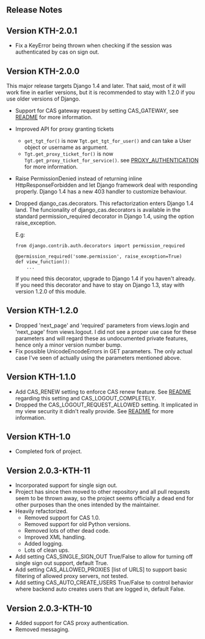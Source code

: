 Release Notes
-------------

## Version KTH-2.0.1

* Fix a KeyError being thrown when checking if the session was authenticated
  by cas on sign out.

## Version KTH-2.0.0

This major release targets Django 1.4 and later. That said, most of it will
work fine in earlier versions, but it is recommended to stay with 1.2.0 if 
you use older versions of Django.

* Support for CAS gateway request by setting CAS_GATEWAY, see [README](README.md)
  for more information.
* Improved API for proxy granting tickets
  * ```get_tgt_for()``` is now ```Tgt.get_tgt_for_user()``` and can take
    a User object or username as argument.
  * ```Tgt.get_proxy_ticket_for()``` is now ```Tgt.get_proxy_ticket_for_service()```.
  see [PROXY_AUTHENTICATION](PROXY_AUTHENTICATION.md) for more information.
* Raise PermissionDenied instead of returning inline HttpResponseForbidden 
  and let Django framework deal with responding properly. Django 1.4 has a 
  new 403 handler to customize behaviour.
* Dropped django_cas.decorators. This refactorization enters Django 1.4 land.
  The funcionality of django_cas.decorators is available in the standard
  permission_required decorator in Django 1.4, using the option raise_exception.
  
  E.g:
  ```
  from django.contrib.auth.decorators import permission_required
  
  @permission_required('some.permission', raise_exception=True)
  def view_function():
      ...
  ```
  If you need this decorator, upgrade to Django 1.4 if you haven't already. 
  If you need this decorator and have to stay on Django 1.3, stay with version 1.2.0
  of this module.

## Version KTH-1.2.0

* Dropped 'next_page' and 'required' parameters from views.login and
  'next_page' from views.logout. I did not see a proper use case for these
  parameters and will regard these as undocumented private features,
  hence only a minor version number bump.
* Fix possible UnicodeEncodeErrors in GET parameters. The only actual
  case I've seen of actually using the parameters mentioned above.

## Version KTH-1.1.0

* Add CAS_RENEW setting to enforce CAS renew feature. See [README](./README.md)
  regarding this setting and CAS_LOGOUT_COMPLETELY.
* Dropped the CAS_LOGOUT_REQUEST_ALLOWED setting. It implicated in my view 
  security it didn't really provide. See [README](./README.md) for more information.

## Version KTH-1.0
 
* Completed fork of project.

## Version 2.0.3-KTH-11

* Incorporated support for single sign out. 
* Project has since then moved to other repository and all pull requests 
  seem to be thrown away, so the project seems officially a dead end 
  for other purposes than the ones intended by the maintainer.
* Heavily refactorized.
  * Removed support for CAS 1.0.
  * Removed support for old Python versions.
  * Removed lots of other dead code.
  * Improved XML handling.
  * Added logging.
  * Lots of clean ups.
* Add setting CAS_SINGLE_SIGN_OUT True/False to allow for turning 
  off single sign out support, default True.
* Add setting CAS_ALLOWED_PROXIES [list of URLS] to support basic 
  filtering of allowed proxy servers, not tested.
* Add setting CAS_AUTO_CREATE_USERS True/False to control behavior
  where backend auto creates users that are logged in, default False.

## Version 2.0.3-KTH-10
 
* Added support for CAS proxy authentication.
* Removed messaging.
